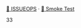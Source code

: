 [📒 ISSUEOPS](./shared/docs/ISSUEOPS.md) · [🧪 Smoke Test](./shared/tools/CoStack-SmokeTest.ps1)

33




